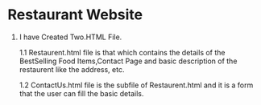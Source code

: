# Restaurant Website
1. I have Created Two.HTML File.

    1.1 Restaurent.html file is that which contains the details of the BestSelling Food Items,Contact Page and basic description of the restaurent
        like the address, etc.
  
    1.2 ContactUs.html file is the subfile of Restaurent.html and it is a form that the user can fill the basic details.
